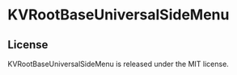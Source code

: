 # KVRootBaseUniversalSideMenu

License
-----

KVRootBaseUniversalSideMenu is released under the MIT license.

